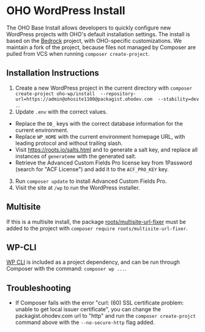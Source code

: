 # OHO WordPress Install

The OHO Base Install allows developers to quickly configure new WordPress
projects with OHO's default installation settings. The install is based on the
[Bedrock](https://github.com/roots/bedrock) project, with OHO-specific
customizations. We maintain a fork of the project, because files not managed by
Composer are pulled from VCS when running `composer create-project`.

## Installation Instructions

1. Create a new WordPress project in the current directory with
   `composer create-project oho-wp/install 
   --repository-url=https://admin@ohosite1100@packagist.ohodev.com 
   --stability=dev .`.
2. Update `.env` with the correct values.
  * Replace the `DB_` keys with the correct database information for the current
    environment.
  * Replace `WP_HOME` with the current environment homepage URL, with leading
    protocol and without trailing slash.
  * Visit https://roots.io/salts.html and to generate a salt key, and replace
    all instances of `generateme` with the generated salt.
  * Retrieve the Advanced Custom Fields Pro license key from 1Password (search
    for "ACF License") and add it to the `ACF_PRO_KEY` key.
3. Run `composer update` to install Advanced Custom Fields Pro.
4. Visit the site at `/wp` to run the WordPress installer.

## Multisite

If this is a multisite install, the package
[roots/multisite-url-fixer](https://github.com/roots/multisite-url-fixer) must
be added to the project with `composer require roots/multisite-url-fixer`.

## WP-CLI

[WP CLI](https://wp-cli.org) is included as a project dependency, and can be run
through Composer with the command: `composer wp ...`.

## Troubleshooting

* If Composer fails with the error "curl: (60) SSL certificate problem: unable 
  to get local issuer certificate", you can change the packagist.ohodev.com 
  url to "http" and run the `composer create-projct` command above with the 
  `--no-secure-http` flag added.
